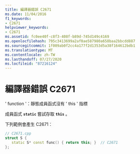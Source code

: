```yaml
---
title: 編譯器錯誤 C2671
ms.date: 11/04/2016
f1_keywords:
- C2671
helpviewer_keywords:
- C2671
ms.assetid: fc0ee40f-c8f3-408f-b89d-745d149c4169
ms.openlocfilehash: 795c3413699a2af0ae587980a658baa2bbcdd887
ms.sourcegitcommit: 1f009ab0f2cc4a177f2d1353d5a38f164612bdb1
ms.translationtype: MT
ms.contentlocale: zh-TW
ms.lasthandoff: 07/27/2020
ms.locfileid: "87216124"
---
```

# <a name="compiler-error-c2671"></a>編譯器錯誤 C2671

' function '：靜態成員函式沒有 ' this ' 指標

成員函式 **`static`** 嘗試存取 **`this`** 。

下列範例會產生 C2671：

```cpp
// C2671.cpp
struct S {
   static S* const func() { return this; }  // C2671
};
```
